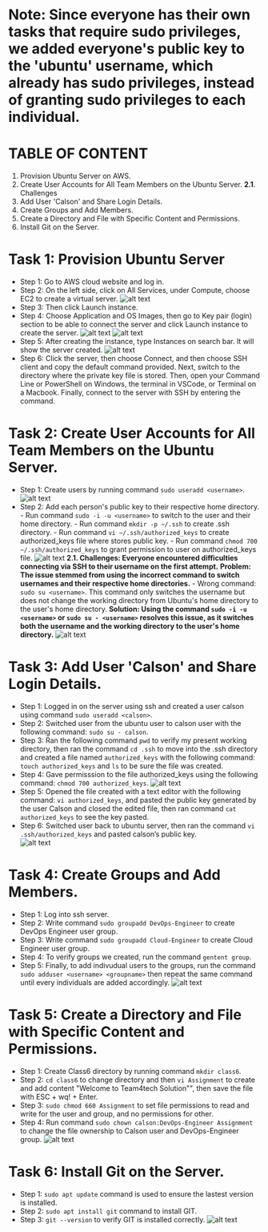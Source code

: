 # Note: Since everyone has their own tasks that require sudo privileges, we added everyone's public key to the 'ubuntu' username, which already has sudo privileges, instead of granting sudo privileges to each individual.

# TABLE OF CONTENT 
1. Provision Ubuntu Server on AWS.
2. Create User Accounts for All Team Members on the Ubuntu Server.
    **2.1**. Challenges
3. Add User 'Calson' and Share Login Details.
4. Create Groups and Add Members.
5. Create a Directory and File with Specific Content and Permissions.
6. Install Git on the Server.


# Task 1: Provision Ubuntu Server
+ Step 1: Go to AWS cloud website and log in.
+ Step 2: On the left side, click on All Services, under Compute, choose EC2 to create a virtual server.
 ![alt text](image.png)
+ Step 3: Then click Launch instance.
+ Step 4: Choose Application and OS Images, then go to Key pair (login) section to be able to connect the server and click Launch instance to create the server. 
 ![alt text](image-1.png)
 ![alt text](image-2.png)
+ Step 5: After creating the instance, type Instances on search bar. It will show the server created. 
 ![alt text](image-3.png)
+ Step 6: Click the server, then choose Connect, and then choose SSH client and copy the default command provided. Next, switch to the directory where the private key file is stored. Then, open your Command Line or PowerShell on Windows, the terminal in VSCode, or Terminal on a Macbook. Finally, connect to the server with SSH by entering the command.

# Task 2: Create User Accounts for All Team Members on the Ubuntu Server.
+ Step 1: Create users by running command `sudo useradd <username>`.
 ![alt text](image-4.png)
+ Step 2: Add each person's public key to their respective home directory. 
        - Run command `sudo -i -u <username>` to switch to the user and their home directory.
        - Run command `mkdir -p ~/.ssh` to create .ssh directory.
        - Run command `vi ~/.ssh/authorized_keys` to create authorized_keys file where stores public key.
        - Run command `chmod 700 ~/.ssh/authorized_keys` to grant permission to user on authorized_keys file.
 ![alt text](image-5.png)
**2.1. Challenges: Everyone encountered difficulties connecting via SSH to their username on the first attempt.**
       **Problem: The issue stemmed from using the incorrect command to switch usernames and their respective home directories.**
       - Wrong command: `sudo su <username>`. This command only switches the username but does not change the working directory from Ubuntu's home directory to the user's home directory.
       **Solution: Using the command `sudo -i -u <username>` or `sudo su - <username>` resolves this issue, as it switches both the username and the working directory to the user's home directory.**
       ![alt text](image-6.png)

# Task 3: Add User 'Calson' and Share Login Details.
+ Step 1: Logged in on the server using ssh and created a user calson using command `sudo useradd <calson>`.
+ Step 2: Switched user from the ubuntu user to calson user with the following command: `sudo su - calson`.
+ Step 3: Ran the following command `pwd` to verify my present working directory, then ran the command `cd .ssh` to move into the .ssh directory and created a file named `authorized_keys` with the following command: `touch authorized_keys` and `ls` to be sure the file was created.
+ Step 4: Gave permisssion to the file authorized_keys using the following command: `chmod 700 authorized_keys`.
 ![alt text](image-7.png)
+ Step 5: Opened the file created with a text editor with the following command: `vi authorized_keys`, and pasted the public key generated by the user Calson and closed the edited file, then ran command `cat authorized_keys` to see the key pasted. 
+ Step 6: Switched user back to ubuntu server, then ran the command `vi .ssh/authorized_keys` and pasted calson’s public key.  
 ![alt text](image-8.png)

# Task 4: Create Groups and Add Members.
+ Step 1: Log into ssh server.
+ Step 2: Write command `sudo groupadd DevOps-Engineer` to create DevOps Engineer user group.
+ Step 3: Write command `sudo groupadd Cloud-Engineer` to create Cloud Engineer user group.
+ Step 4: To verify groups we created, run the command `gentent group`.
+ Step 5: Finally, to add indivudual users to the groups, run the command `sudo adduser <username> <groupname>` then repeat the same command until every individuals are added accordingly.
 ![alt text](image-9.png)

# Task 5: Create a Directory and File with Specific Content and Permissions.
+ Step 1: Create Class6 directory by running command `mkdir class6`.
+ Step 2: `cd class6` to change directory and then `vi Assignment` to create and add content "Welcome to Team4tech Solution"", then save the file with ESC + wq! + Enter.
+ Step 3: `sudo chmod 660 Assignment` to set file permissions to read and write for the user and group, and no permissions for other.
+ Step 4: Run command `sudo chown calson:DevOps-Engineer Assignment` to change the file ownership to Calson user and DevOps-Engineer group. 
 ![alt text](image-10.png)

# Task 6: Install Git on the Server.
+ Step 1: `sudo apt update` command is used to ensure the lastest version is installed.
+ Step 2: `sudo apt install git` command to install GIT.
+ Step 3: `git --version` to verify GIT is installed correctly. 
 ![alt text](image-11.png)
